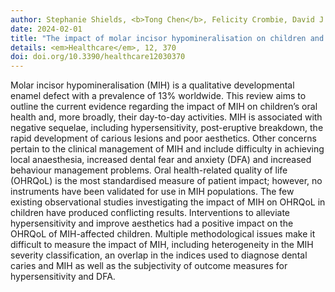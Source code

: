 ```yaml
---
author: Stephanie Shields, <b>Tong Chen</b>, Felicity Crombie, David J. Manton, Mihiri Silva
date: 2024-02-01
title: "The impact of molar incisor hypomineralisation on children and adolescents: A narrative review"
details: <em>Healthcare</em>, 12, 370
doi: doi.org/10.3390/healthcare12030370
---
```


Molar incisor hypomineralisation (MIH) is a qualitative developmental enamel defect with a prevalence of 13% worldwide. This review aims to outline the current evidence regarding the impact of MIH on children’s oral health and, more broadly, their day-to-day activities. MIH is associated with negative sequelae, including hypersensitivity, post-eruptive breakdown, the rapid development of carious lesions and poor aesthetics. Other concerns pertain to the clinical management of MIH and include difficulty in achieving local anaesthesia, increased dental fear and anxiety (DFA) and increased behaviour management problems. Oral health-related quality of life (OHRQoL) is the most standardised measure of patient impact; however, no instruments have been validated for use in MIH populations. The few existing observational studies investigating the impact of MIH on OHRQoL in children have produced conflicting results. Interventions to alleviate hypersensitivity and improve aesthetics had a positive impact on the OHRQoL of MIH-affected children. Multiple methodological issues make it difficult to measure the impact of MIH, including heterogeneity in the MIH severity classification, an overlap in the indices used to diagnose dental caries and MIH as well as the subjectivity of outcome measures for hypersensitivity and DFA.